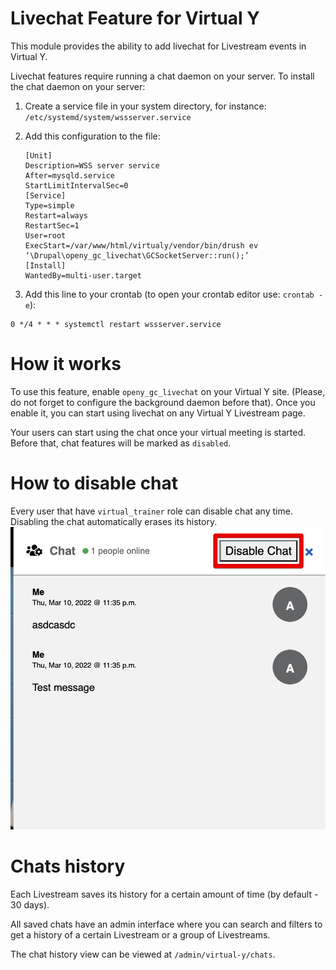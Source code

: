 # Livechat Feature for Virtual Y

This module provides the ability to add livechat for Livestream events in Virtual Y.

Livechat features require running a chat daemon on your server. To install the chat daemon on your server:

1. Create a service file in your system directory, for instance: `/etc/systemd/system/wssserver.service`
2. Add this configuration to the file:

    ```
    [Unit]
    Description=WSS server service
    After=mysqld.service
    StartLimitIntervalSec=0
    [Service]
    Type=simple
    Restart=always
    RestartSec=1
    User=root
    ExecStart=/var/www/html/virtualy/vendor/bin/drush ev ‘\Drupal\openy_gc_livechat\GCSocketServer::run();’
    [Install]
    WantedBy=multi-user.target
    ```

3. Add this line to your crontab (to open your crontab editor use: `crontab -e`):
```
0 */4 * * * systemctl restart wssserver.service
```

# How it works

To use this feature, enable `openy_gc_livechat` on your Virtual Y site. (Please, do not forget to configure the background daemon before that). Once you enable it, you can start using livechat on any Virtual Y Livestream page.

Your users can start using the chat once your virtual meeting is started. Before that, chat features will be marked as `disabled`.

# How to disable chat

Every user that have `virtual_trainer` role can disable chat any time.
Disabling the chat automatically erases its history.
![Disable button for admin](/modules/openy_gc_livechat/images/vy_chat_disable.png "Livechat disable button")

# Chats history

Each Livestream saves its history for a certain amount of time (by default - 30 days).

All saved chats have an admin interface where you can search and filters to get a history of a certain Livestream or a group of Livestreams.

The chat history view can be viewed at `/admin/virtual-y/chats`.
